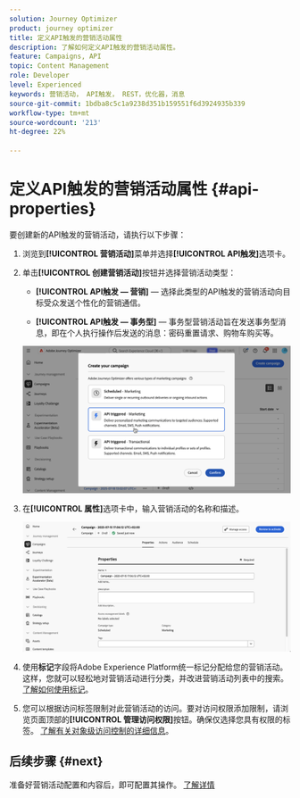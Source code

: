 ```yaml
---
solution: Journey Optimizer
product: journey optimizer
title: 定义API触发的营销活动属性
description: 了解如何定义API触发的营销活动属性。
feature: Campaigns, API
topic: Content Management
role: Developer
level: Experienced
keywords: 营销活动， API触发， REST，优化器，消息
source-git-commit: 1bdba8c5c1a9238d351b159551f6d3924935b339
workflow-type: tm+mt
source-wordcount: '213'
ht-degree: 22%

---
```



# 定义API触发的营销活动属性 {#api-properties}

要创建新的API触发的营销活动，请执行以下步骤：

1. 浏览到&#x200B;**[!UICONTROL 营销活动]**&#x200B;菜单并选择&#x200B;**[!UICONTROL API触发]**&#x200B;选项卡。

1. 单击&#x200B;**[!UICONTROL 创建营销活动]**&#x200B;按钮并选择营销活动类型：

   * **[!UICONTROL API触发 — 营销]** — 选择此类型的API触发的营销活动向目标受众发送个性化的营销通信。

   * **[!UICONTROL API触发 — 事务型]** — 事务型营销活动旨在发送事务型消息，即在个人执行操作后发送的消息：密码重置请求、购物车购买等。

   ![](assets/api-triggered-modal.png)

1. 在&#x200B;**[!UICONTROL 属性]**&#x200B;选项卡中，输入营销活动的名称和描述。

   ![](assets/create-campaign-properties.png)

1. 使用&#x200B;**标记**&#x200B;字段将Adobe Experience Platform统一标记分配给您的营销活动。 这样，您就可以轻松地对营销活动进行分类，并改进营销活动列表中的搜索。[了解如何使用标记](../start/search-filter-categorize.md#tags)。

1. 您可以根据访问标签限制对此营销活动的访问。要对访问权限添加限制，请浏览页面顶部的&#x200B;**[!UICONTROL 管理访问权限]**&#x200B;按钮。确保仅选择您具有权限的标签。 [了解有关对象级访问控制的详细信息](../administration/object-based-access.md)。

## 后续步骤 {#next}

准备好营销活动配置和内容后，即可配置其操作。 [了解详情](api-triggered-campaign-action.md)

